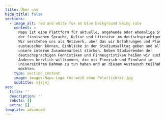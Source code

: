 ```yaml
---
title: Über uns
hide_title: false
sections:
  - image_alt: red and white fox on blue background being cute
    content: >
      Napu ist eine Plattform für aktuelle, angehende oder ehemalige Studierende
      der finnischen Sprache, Kultur und Literatur im deutschsprachigen Raum.
      Wir verstehen uns als Netzwerk, über das wir Erfahrungen und Pläne
      austauschen können, Einblicke in den Studiumsalltag geben und allgemein
      unsere interne Zusammenarbeit stärken. Neben Studierenden der
      deutschsprachigen Fennistiken und Finnougristiken heißen wir auch alle
      Anderen herzlich willkommen, die mit Finnisch und Finnland im
      universitären Rahmen zu tun haben und an diesem Austausch teilhaben
      möchten.
    type: section_content
    image: images/Napu-Logo rot-weiß ohne Polarlichter.jpg
    subtitle: sjsjsj
seo:
  title: ''
  description: ''
  robots: []
  extra: []
template: advanced
---
```

